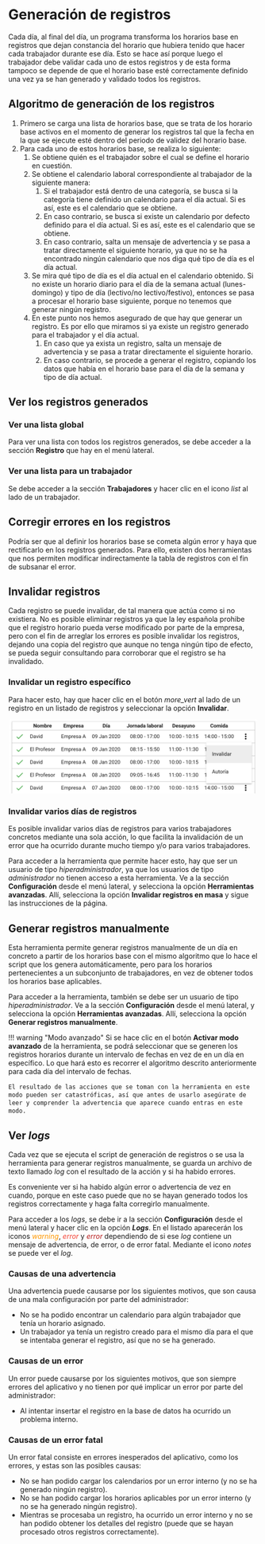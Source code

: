 # Generación de registros
Cada día, al final del día, un programa transforma los horarios base en registros que dejan constancia del horario que hubiera tenido que hacer cada trabajador durante ese día. Esto se hace así porque luego el trabajador debe validar cada uno de estos registros y de esta forma tampoco se depende de que el horario base esté correctamente definido una vez ya se han generado y validado todos los registros.

## Algoritmo de generación de los registros
1. Primero se carga una lista de horarios base, que se trata de los horario base activos en el momento de generar los registros tal que la fecha en la que se ejecute esté dentro del periodo de validez del horario base.
2. Para cada uno de estos horarios base, se realiza lo siguiente:
    1. Se obtiene quién es el trabajador sobre el cual se define el horario en cuestión.
    2. Se obtiene el calendario laboral correspondiente al trabajador de la siguiente manera:
        1. Si el trabajador está dentro de una categoría, se busca si la categoría tiene definido un calendario para el día actual. Si es así, este es el calendario que se obtiene.
        2. En caso contrario, se busca si existe un calendario por defecto definido para el día actual. Si es así, este es el calendario que se obtiene.
        3. En caso contrario, salta un mensaje de advertencia y se pasa a tratar directamente el siguiente horario, ya que no se ha encontrado ningún calendario que nos diga qué tipo de día es el día actual.
    3. Se mira qué tipo de día es el día actual en el calendario obtenido. Si no existe un horario diario para el día de la semana actual (lunes-domingo) y tipo de día (lectivo/no lectivo/festivo), entonces se pasa a procesar el horario base siguiente, porque no tenemos que generar ningún registro.
    4. En este punto nos hemos asegurado de que hay que generar un registro. Es por ello que miramos si ya existe un registro generado para el trabajador y el día actual.
        1. En caso que ya exista un registro, salta un mensaje de advertencia y se pasa a tratar directamente el siguiente horario.
        2. En caso contrario, se procede a generar el registro, copiando los datos que había en el horario base para el día de la semana y tipo de día actual.

## Ver los registros generados
### Ver una lista global
Para ver una lista con todos los registros generados, se debe acceder a la sección **Registro** que hay en el menú lateral.

### Ver una lista para un trabajador
Se debe acceder a la sección **Trabajadores** y hacer clic en el icono <i class="material-icons">list</i> al lado de un trabajador.

## Corregir errores en los registros
Podría ser que al definir los horarios base se cometa algún error y haya que rectificarlo en los registros generados. Para ello, existen dos herramientas que nos permiten modificar indirectamente la tabla de registros con el fin de subsanar el error.

## Invalidar registros
Cada registro se puede invalidar, de tal manera que actúa como si no existiera. No es posible eliminar registros ya que la ley española prohibe que el registro horario pueda verse modificado por parte de la empresa, pero con el fin de arreglar los errores es posible invalidar los registros, dejando una copia del registro que aunque no tenga ningún tipo de efecto, se pueda seguir consultando para corroborar que el registro se ha invalidado.

### Invalidar un registro específico
Para hacer esto, hay que hacer clic en el botón <i class="material-icons">more_vert</i> al lado de un registro en un listado de registros y seleccionar la opción **Invalidar**.

<div style="text-align: center;"><img src="../../img/invalidate-record.png" style="max-width: 500px;"></div>

### Invalidar varios días de registros
Es posible invalidar varios días de registros para varios trabajadores concretos mediante una sola acción, lo que facilita la invalidación de un error que ha ocurrido durante mucho tiempo y/o para varios trabajadores.

Para acceder a la herramienta que permite hacer esto, hay que ser un usuario de tipo *hiperadministrador*, ya que los usuarios de tipo *administrador* no tienen acceso a esta herramienta. Ve a la sección **Configuración** desde el menú lateral, y selecciona la opción **Herramientas avanzadas**. Allí, selecciona la opción **Invalidar registros en masa** y sigue las instrucciones de la página.

## Generar registros manualmente
Esta herramienta permite generar registros manualmente de un día en concreto a partir de los horarios base con el mismo algoritmo que lo hace el script que los genera automáticamente, pero para los horarios pertenecientes a un subconjunto de trabajadores, en vez de obtener todos los horarios base aplicables.

Para acceder a la herramienta, también se debe ser un usuario de tipo *hiperadministrador*. Ve a la sección **Configuración** desde el menú lateral, y selecciona la opción **Herramientas avanzadas**. Allí, selecciona la opción **Generar registros manualmente**.

!!! warning "Modo avanzado"
    Si se hace clic en el botón **Activar modo avanzado** de la herramienta, se podrá seleccionar que se generen los registros horarios durante un intervalo de fechas en vez de en un día en específico. Lo que hará esto es recorrer el algoritmo descrito anteriormente para cada día del intervalo de fechas.

    El resultado de las acciones que se toman con la herramienta en este modo pueden ser catastróficas, así que antes de usarlo asegúrate de leer y comprender la advertencia que aparece cuando entras en este modo.

## Ver _logs_
Cada vez que se ejecuta el script de generación de registros o se usa la herramienta para generar registros manualmente, se guarda un archivo de texto llamado _log_ con el resultado de la acción y si ha habido errores.

Es conveniente ver si ha habido algún error o advertencia de vez en cuando, porque en este caso puede que no se hayan generado todos los registros correctamente y haga falta corregirlo manualmente.

Para acceder a los _logs_, se debe ir a la sección **Configuración** desde el menú lateral y hacer clic en la opción ***Logs***. En el listado aparecerán los iconos <i class="material-icons" style="color: #ff9800;">warning</i>, <i class="material-icons" style="color: #f44336;">error</i> y <i class="material-icons" style="color: #b71c1c;">error</i> dependiendo de si ese _log_ contiene un mensaje de advertencia, de error, o de error fatal. Mediante el icono <i class="material-icons">notes</i> se puede ver el _log_.

### Causas de una advertencia
Una advertencia puede causarse por los siguientes motivos, que son causa de una mala configuración por parte del administrador:

* No se ha podido encontrar un calendario para algún trabajador que tenía un horario asignado.
* Un trabajador ya tenía un registro creado para el mismo día para el que se intentaba generar el registro, así que no se ha generado.

### Causas de un error
Un error puede causarse por los siguientes motivos, que son siempre errores del aplicativo y no tienen por qué implicar un error por parte del administrador:

* Al intentar insertar el registro en la base de datos ha ocurrido un problema interno.

### Causas de un error fatal
Un error fatal consiste en errores inesperados del aplicativo, como los errores, y estas son las posibles causas:

* No se han podido cargar los calendarios por un error interno (y no se ha generado ningún registro).
* No se han podido cargar los horarios aplicables por un error interno (y no se ha generado ningún registro).
* Mientras se procesaba un registro, ha ocurrido un error interno y no se han podido obtener los detalles del registro (puede que se hayan procesado otros registros correctamente).
